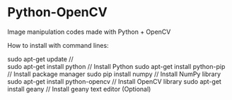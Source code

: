 # Python-OpenCV
Image manipulation codes made with Python + OpenCV

How to install with command lines:

sudo apt-get update  //  
sudo apt-get install python  //  Install Python
sudo apt-get install python-pip  //  Install package manager
sudo pip install numpy  //  Install NumPy library 
sudo apt-get install python-opencv  //  Install OpenCV library
sudo apt-get install geany  //  Install geany text editor (Optional)
